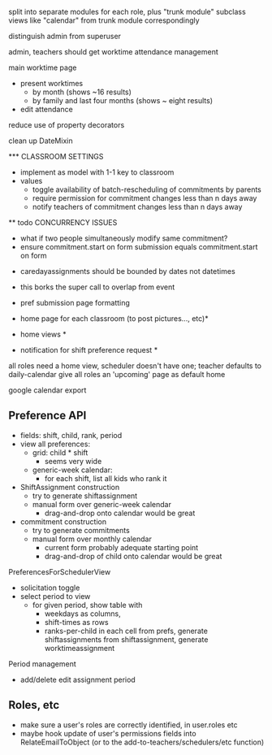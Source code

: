 
split into separate modules for each role, plus "trunk module"
subclass views like "calendar" from trunk module correspondingly

distinguish admin from superuser

admin, teachers should get worktime attendance management

main worktime page
- present worktimes 
    - by month (shows ~16 results)
    - by family and last four months (shows ~ eight results)
- edit attendance

reduce use of property decorators

clean up DateMixin

*** CLASSROOM SETTINGS
- implement as model with 1-1 key to classroom
- values
    - toggle availability of batch-rescheduling of commitments by parents
    - require permission for commitment changes less than n days away
    - notify teachers of commitment changes less than n days away

** todo CONCURRENCY ISSUES
- what if two people simultaneously modify same commitment?
- ensure commitment.start on form submission equals commitment.start on form

* caredayassignments should be bounded by dates not datetimes
* this borks the super call to overlap from event

* pref submission page formatting

* home page for each classroom (to post pictures..., etc)*

* home views * 

* notification for shift preference request *

all roles need a home view, scheduler doesn't have one; 
teacher defaults to daily-calendar
give all roles an 'upcoming' page as default home

google calendar export
 
Preference API
--------------

- fields: shift, child, rank, period
- view all preferences:
    - grid: child * shift
        - seems very wide
    - generic-week calendar: 
        - for each shift, list all kids who rank it
- ShiftAssignment construction
    - try to generate shiftassignment
    - manual form over generic-week calendar
        - drag-and-drop onto calendar would be great
- commitment construction
    - try to generate commitments
    - manual form over monthly calendar
        - current form probably adequate starting point
        - drag-and-drop of child onto calendar would be great

PreferencesForSchedulerView
- solicitation toggle
- select period to view
    - for given period, show table with 
        - weekdays as columns, 
        - shift-times as rows
        - ranks-per-child in each cell
from prefs, generate shiftassignments
from shiftassignment, generate worktimeassignment

Period management
- add/delete edit assignment period

Roles, etc
----------

- make sure a user's roles are correctly identified, in user.roles etc
- maybe hook update of user's permissions fields into RelateEmailToObject (or to the add-to-teachers/schedulers/etc function) 

